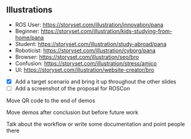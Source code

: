 ## Illustrations

- ROS User: https://storyset.com/illustration/innovation/pana
- Beginner: https://storyset.com/illustration/kids-studying-from-home/pana
- Student: https://storyset.com/illustration/study-abroad/pana
- Roboticist: https://storyset.com/illustration/cyborg/pana
- Browser: https://storyset.com/illustration/seo/bro
- Confusion: https://storyset.com/illustration/stress/amico
- UI: https://storyset.com/illustration/website-creator/bro


<!-- <a href="https://storyset.com/people">People illustrations by Storyset</a> -->



- [x] Add a target scenario and bring it up throughout the other slides
- [ ] Add a screenshot of the proposal for ROSCon

Move QR code to the end of demos

Move demos after conclusion but before future work

Talk about the workflow or write some documentation and point people there